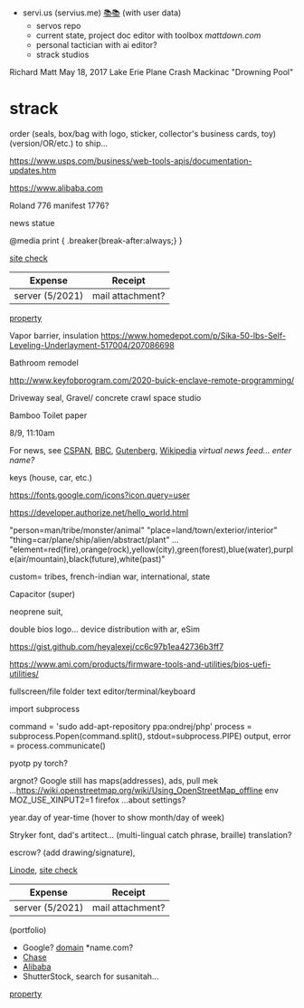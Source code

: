
- servi.us (servius.me) [📚📚](xn--zt8ha.ws) (with user data)
  - servos repo
  - current state, project doc editor with toolbox *mattdown.com*
  - personal tactician with ai editor?
  - strack studios

Richard Matt
May 18, 2017 Lake Erie Plane Crash
Mackinac "Drowning Pool"

# strack

order (seals, box/bag with logo, sticker, collector's business cards, toy) (version/OR/etc.) to ship...

https://www.usps.com/business/web-tools-apis/documentation-updates.htm

https://www.alibaba.com


Roland 776 manifest 1776?

news statue

@media print { .breaker{break-after:always;} }

[site check](https://developers.google.com/speed/pagespeed/insights/?url=https%3A%2F%2Fmattdown.com%2F)

|Expense|Receipt|
|-|-|
|server (5/2021)|mail attachment?|

[property](https://www.craigslist.com)

Vapor barrier, insulation
https://www.homedepot.com/p/Sika-50-lbs-Self-Leveling-Underlayment-517004/207086698

Bathroom remodel

http://www.keyfobprogram.com/2020-buick-enclave-remote-programming/

Driveway seal, Gravel/ concrete crawl space studio

Bamboo Toilet paper

8/9, 11:10am

For news, see [CSPAN](https://www.c-span.org/), [BBC](http://feeds.bbci.co.uk/news/rss.xml), [Gutenberg](http://www.gutenberg.org/wiki/Main_Page), [Wikipedia](http://www.wikipedia.org/wiki/Special:Random) *virtual news feed... enter name?*

keys (house, car, etc.)

https://fonts.google.com/icons?icon.query=user

https://developer.authorize.net/hello_world.html

"person=man/tribe/monster/animal"
"place=land/town/exterior/interior"
"thing=car/plane/ship/alien/abstract/plant"
...
"element=red(fire),orange(rock),yellow(city),green(forest),blue(water),purple(air/mountain),black(future),white(past)"

custom= tribes, french-indian war, international, state

Capacitor (super)

neoprene suit, 

double bios logo... device distribution with ar, eSim

https://gist.github.com/heyalexej/cc6c97b1ea42736b3ff7

https://www.ami.com/products/firmware-tools-and-utilities/bios-uefi-utilities/

fullscreen/file folder text editor/terminal/keyboard

import subprocess

command = 'sudo add-apt-repository ppa:ondrej/php'
process = subprocess.Popen(command.split(), stdout=subprocess.PIPE)
output, error = process.communicate()

pyotp
py torch?

argnot? Google still has maps(addresses), ads, pull mek
...https://wiki.openstreetmap.org/wiki/Using_OpenStreetMap_offline
env MOZ_USE_XINPUT2=1 firefox
...about settings? 

year.day of year-time (hover to show month/day of week)

Stryker font, dad's artitect...
(multi-lingual catch phrase, braille) translation?

escrow? (add drawing/signature), 

[Linode](https://cloud.linode.com/linodes), [site check](https://developers.google.com/speed/pagespeed/insights/?url=https%3A%2F%2Fmattdown.com%2F)

|Expense|Receipt|
|-|-|
|server (5/2021)|mail attachment?|

(portfolio)
- Google? [domain](https://domains.google.com) *name.com?
- [Chase](https://www.chase.com)
- [Alibaba]()
- ShutterStock, search for susanitah...

[property](https://www.craigslist.com)
